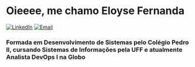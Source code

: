 
# Oieeee, me chamo Eloyse Fernanda 


[![LinkedIn](https://img.shields.io/badge/LinkedIn-0077B5?style=for-the-badge&logo=linkedin&logoColor=white
)](https://www.linkedin.com/in/eloyse-fernanda-ab70221ab/)
[![Email](https://img.shields.io/badge/Gmail-D14836?style=for-the-badge&logo=gmail&logoColor=white
)](mailto:eloysefsc@id.uff.br)


### Formada em Desenvolvimento de Sistemas pelo Colégio Pedro II, cursando Sistemas de Informações pela UFF e atualmente Analista DevOps I na Globo
</br>






